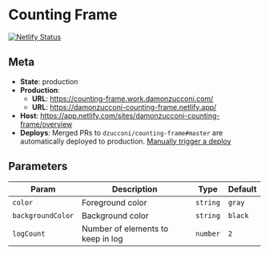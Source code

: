 # Counting Frame

[![Netlify Status](https://api.netlify.com/api/v1/badges/601e171a-fd70-4b31-8f64-def4452bc5cf/deploy-status)](https://app.netlify.com/sites/damonzucconi-counting-frame/deploys)

## Meta

- **State**: production
- **Production**:
  - **URL**: https://counting-frame.work.damonzucconi.com/
  - **URL**: https://damonzucconi-counting-frame.netlify.app/
- **Host**: https://app.netlify.com/sites/damonzucconi-counting-frame/overview
- **Deploys**: Merged PRs to `dzucconi/counting-frame#master` are automatically deployed to production. [Manually trigger a deploy](https://app.netlify.com/sites/damonzucconi-counting-frame/deploys)

## Parameters

| Param             | Description                       | Type     | Default |
| ----------------- | --------------------------------- | -------- | ------- |
| `color`           | Foreground color                  | `string` | `gray`  |
| `backgroundColor` | Background color                  | `string` | `black` |
| `logCount`        | Number of elements to keep in log | `number` | `2`     |
